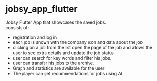 # jobsy_app_flutter

Jobsy Flutter App that showcases the saved jobs.
<br>
consists of:
* registration and log in
* each job is shown with the company icon and data about the job
* clicking on a job from the list open the page of the job and allows the user to see extra details and update the job status
* user can search for key words and filter his jobs.
* user can transfer his jobs to the archive.
* Graph and statistics are available for the user
* The player can get recommendations for jobs using AI.



